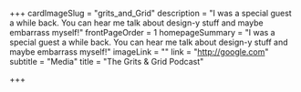 +++
cardImageSlug = "grits_and_Grid"
description = "I was a special guest a while back. You can hear me talk about design-y stuff and maybe embarrass myself!"
frontPageOrder = 1
homepageSummary = "I was a special guest a while back. You can hear me talk about design-y stuff and maybe embarrass myself!"
imageLink = ""
link = "http://google.com"
subtitle = "Media"
title = "The Grits & Grid Podcast"

+++
